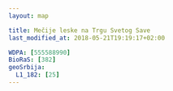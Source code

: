 ```yaml
---
layout: map

title: Mečije leske na Trgu Svetog Save
last_modified_at: 2018-05-21T19:19:17+02:00

WDPA: [555588990]
BioRaS: [382]
geoSrbija:
  L1_182: [25]
---
```

